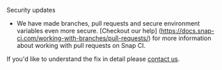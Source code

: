 Security updates

* We have made branches, pull requests and secure environment variables even more secure. [Checkout our help] (https://docs.snap-ci.com/working-with-branches/pull-requests/) for more information about working with pull requests on Snap CI.

If you'd like to understand the fix in detail please [contact us](https://snap-ci.com/contact-us).
